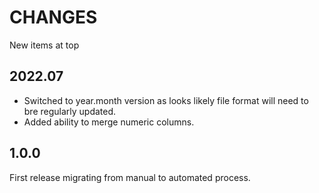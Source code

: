 # CHANGES

New items at top

## 2022.07

- Switched to year.month version as looks likely file format will need to bre regularly updated.
- Added ability to merge numeric columns.

## 1.0.0

First release migrating from manual to automated process.
